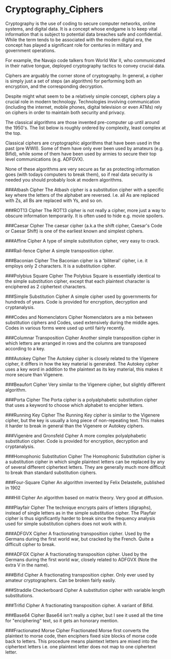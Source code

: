 # Cryptography_Ciphers

Cryptography is the use of coding to secure computer networks, online systems, and digital data. It is a concept whose endgame is to keep vital information that is subject to potential data breaches safe and confidential. While the term tends to be associated with the modern digital era, the concept has played a significant role for centuries in military and government operations. 

For example, the Navajo code talkers from World War II, who communicated in their native tongue, deployed cryptography tactics to convey crucial data.

Ciphers are arguably the corner stone of cryptography. In general, a cipher is simply just a set of steps (an algorithm) for performing both an encryption, and the corresponding decryption.

Despite might what seem to be a relatively simple concept, ciphers play a crucial role in modern technology. Technologies involving communication (including the internet, mobile phones, digital television or even ATMs) rely on ciphers in order to maintain both security and privacy.

The classical algorithms are those invented pre-computer up until around the 1950's. The list below is roughly ordered by complexity, least complex at the top.

Classical ciphers are cryptographic algorithms that have been used in the past (pre WWII). Some of them have only ever been used by amateurs (e.g. Bifid), while some of them have been used by armies to secure their top level communications (e.g. ADFGVX).

None of these algorithms are very secure as far as protecting information goes (with todays computers to break them), so if real data security is needed you should probably look at modern algorithms.

###Atbash Cipher
The Atbash cipher is a substitution cipher with a specific key where the letters of the alphabet are reversed. I.e. all As are replaced with Zs, all Bs are replaced with Ys, and so on.
   
###ROT13 Cipher
The ROT13 cipher is not really a cipher, more just a way to obscure information temporarily. It is often used to hide e.g. movie spoilers.

###Caesar Cipher
The caesar cipher (a.k.a the shift cipher, Caesar's Code or Caesar Shift) is one of the earliest known and simplest ciphers.

###Affine Cipher
A type of simple substitution cipher, very easy to crack.

###Rail-fence Cipher
A simple transposition cipher.

###Baconian Cipher
The Baconian cipher is a 'biliteral' cipher, i.e. it employs only 2 characters. It is a substitution cipher.

###Polybius Square Cipher
The Polybius Square is essentially identical to the simple substitution cipher, except that each plaintext character is enciphered as 2 ciphertext characters.

###Simple Substitution Cipher
A simple cipher used by governments for hundreds of years. Code is provided for encryption, decryption and cryptanalysis.

###Codes and Nomenclators Cipher
Nomenclators are a mix between substitution ciphers and Codes, used extensively during the middle ages. Codes in various forms were used up until fairly recently.

###Columnar Transposition Cipher
Another simple transposition cipher in which letters are arranged in rows and the columns are transposed according to a key.
 
###Autokey Cipher
The Autokey cipher is closely related to the Vigenere cipher, it differs in how the key material is generated. The Autokey cipher uses a key word in addition to the plaintext as its key material, this makes it more secure than Vigenere.

###Beaufort Cipher
Very similar to the Vigenere cipher, but slightly different algorithm.

###Porta Cipher
The Porta cipher is a polyalphabetic substitution cipher that uses a keyword to choose which alphabet to encipher letters.

###Running Key Cipher
The Running Key cipher is similar to the Vigenere cipher, but the key is usually a long piece of non-repeating text. This makes it harder to break in general than the Vigenere or Autokey ciphers.

###Vigenère and Gronsfeld Cipher
A more complex polyalphabetic substitution cipher. Code is provided for encryption, decryption and cryptanalysis.

###Homophonic Substitution Cipher
The Homophonic Substitution cipher is a substitution cipher in which single plaintext letters can be replaced by any of several different ciphertext letters. They are generally much more difficult to break than standard substitution ciphers.

###Four-Square Cipher
An algorithm invented by Felix Delastelle, published in 1902

###Hill Cipher
An algorithm based on matrix theory. Very good at diffusion.

###Playfair Cipher
The technique encrypts pairs of letters (digraphs), instead of single letters as in the simple substitution cipher. The Playfair cipher is thus significantly harder to break since the frequency analysis used for simple substitution ciphers does not work with it.

###ADFGVX Cipher
A fractionating transposition cipher. Used by the Germans during the first world war, but cracked by the French. Quite a difficult cipher to break.

###ADFGX Cipher
A fractionating transposition cipher. Used by the Germans during the first world war, closely related to ADFGVX (Note the extra V in the name).

###Bifid Cipher
A fractionating transposition cipher. Only ever used by amateur cryptographers. Can be broken fairly easily.

###Straddle Checkerboard Cipher
A substitution cipher with variable length substitutions.

###Trifid Cipher
A fractionating transposition cipher. A variant of Bifid.

###Base64 Cipher
Base64 isn't really a cipher, but I see it used all the time for "enciphering" text, so it gets an honorary mention.

###Fractionated Morse Cipher
Fractionated Morse first converts the plaintext to morse code, then enciphers fixed size blocks of morse code back to letters. This procedure means plaintext letters are mixed into the ciphertext letters i.e. one plaintext letter does not map to one ciphertext letter.

